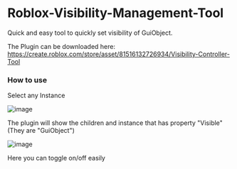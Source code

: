 # Roblox-Visibility-Management-Tool
Quick and easy tool to quickly set visibility of GuiObject. 

The Plugin can be downloaded here:
https://create.roblox.com/store/asset/81516132726934/Visibility-Controller-Tool


### How to use

Select any Instance

![image](https://github.com/user-attachments/assets/3afb20e9-0f8b-42ad-8444-9bcc89dc226b)


The plugin will show the children and instance that has property "Visible" (They are "GuiObject")

![image](https://github.com/user-attachments/assets/49a4a014-f052-4715-a191-b4565e4f9f55)

Here you can toggle on/off easily
